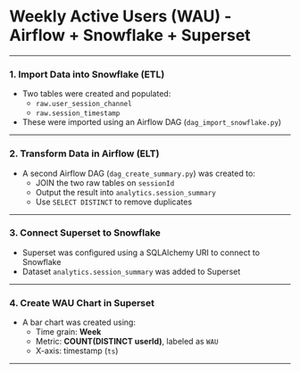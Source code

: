 # Weekly Active Users (WAU) - Airflow + Snowflake + Superset
--------------------------------------------------------------


### 1. Import Data into Snowflake (ETL)
- Two tables were created and populated:
  - `raw.user_session_channel`
  - `raw.session_timestamp`
- These were imported using an Airflow DAG (`dag_import_snowflake.py`)

---

### 2. Transform Data in Airflow (ELT)
- A second Airflow DAG (`dag_create_summary.py`) was created to:
  - JOIN the two raw tables on `sessionId`
  - Output the result into `analytics.session_summary`
  - Use `SELECT DISTINCT` to remove duplicates 

---

### 3. Connect Superset to Snowflake
- Superset was configured using a SQLAlchemy URI to connect to Snowflake
- Dataset `analytics.session_summary` was added to Superset

---

### 4. Create WAU Chart in Superset
- A bar chart was created using:
  - Time grain: **Week**
  - Metric: **COUNT(DISTINCT userId)**, labeled as `WAU`
  - X-axis: timestamp (`ts`)

---



